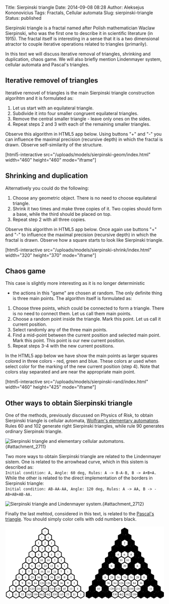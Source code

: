 Title: Sierpinski triangle
Date: 2014-09-08 08:28
Author: Aleksejus Kononovicius
Tags: Fractals, Cellular automata
Slug: sierpinski-triangle
Status: published

Sierpinski triangle is a fractal named
after Polish mathematician Waclaw Sierpinski, who was the first one to
describe it in scientific literature (in 1915). The fractal itself is
interesting in a sense that it is a two dimensional atractor to couple
iterative operations related to triangles (primarily).

In this text we will discuss iterative removal of triangles, shrinking
and duplication, chaos game. We will also briefly mention Lindenmayer
system, cellular automata and Pascal's
triangles.<!--more-->

Iterative removel of triangles
------------------------------

Iterative removel of triangles is the main Sierpinski triangle
construction algorihtm and it is formulated as:

1. Let us start with an equilateral triangle.
2. Subdivide it into four smaller congruent equilateral triangles.
3. Remove the central smaller triangle - leave only ones on the sides.
4. Repeat steps 2 and 3 with each of the remaining smaller triangles.

Observe this algorithm in HTML5 app below. Using buttons "+" and "-"
you can influence the maximal precision (recursive depth) in which the
fractal is drawn. Observe self-similarity of the structure.

[html5-interactive
src="/uploads/models/sierpinski-geom/index.html"
width="460" height="460" mode="iframe"]

Shrinking and duplication
-------------------------

Alternatively you could do the following:

1. Choose any geometric object. There is no need to choose equilateral
   triangle.
2. Shrink it two times and make three copies of it. Two copies should
   form a base, while the third should be placed on top.
3. Repeat step 2 with all three copies.

Observe this algorithm in HTML5 app below. Once again use buttons "+"
and "-" to influence the maximal precision (recursive depth) in which
the fractal is drawn. Observe how a square starts to look like
Sierpinski triangle.

[html5-interactive
src="/uploads/models/sierpinski-shrink/index.html"
width="320" height="370" mode="iframe"]

Chaos game
----------

This case is slightly more interesting as it is no longer deterministic
- the actions in this "game" are chosen at random. The only definite
thing is three main points. The algorithm itself is formulated as:

1. Choose three points, which could be connected to form a triangle.
   There is no need to connect them. Let us call them main points.
2. Choose a random point inside the triangle. Mark this point. Let us
   call it current position.
3. Select randomly any of the three main points.
4. Find a mid-point between the current position and selected main
   point. Mark this point. This point is our new current position.
5. Repeat steps 3-4 with the new current positions.

In the HTML5 app below we have show the main points as larger squares
colored in three colors - red, green and blue. These colors ar used when
select color for the marking of the new current position (step 4). Note
that colors stay separated and are near the appropriate main point.

[html5-interactive
src="/uploads/models/sierpinski-rand/index.html"
width="460" height="425" mode="iframe"]

Other ways to obtain Sierpinski triangle
----------------------------------------

One of the methods, previously discussed on Physics of Risk, to obtain
Sierpinski triangle is cellular automata, [Wolfram's elementary
automatons](/wolframs-elementary-automatons "Wolfram elementary automatons").
Rules 60 and 102 generate right Sierpinski triangles, while rule 90
generates ordinary Sierpinski triangle.

![Sierpinski triangle and elementary cellular
automatons.](/uploads/2014/09/sierpinski-cell.png "
Sierpinski triangle and elementary cellular automatons - 102, 90 and 60
rules."){#attachment_2711} 

Two more ways to obtain Sierpinski triangle are related to the
Lindenmayer sistem. One is related to the arrowhead curve, which in this
sistem is described as:  
`Initial condition: A, Angle: 60 deg, Rules: A -> B-A-B, B -> A+B+A.`  
While the other is related to the direct implementation of the borders
in Sierpinski triangle:  
`Initial condition: AB-AA-AA, Angle: 120 deg, Rules: A -> AA, B -> -AB+AB+AB-AA.`

![Sierpinski triangle and Lindenmayer
system.](/uploads/2014/09/sierpinski-lindenmayer.png "
Sierpinski triangle and Lindenmayer system - arrowhead curve and direct
implementation."){#attachment_2712} 

Finally the last mehtod, considered in this text, is related to the
[Pascal's
triangle](http://en.wikipedia.org/wiki/Pascal%27s_triangle "Article on Wikipedia").
You should simply color cells with odd numbers black.

![Sierpinski triangle and Pascal triangle](/uploads/2014/09/sierpinski-pascal.png "Sierpinski triangle and Pascal triangle")
